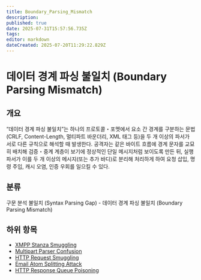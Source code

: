 ```yaml
---
title: Boundary_Parsing_Mismatch
description: 
published: true
date: 2025-07-31T15:57:56.735Z
tags: 
editor: markdown
dateCreated: 2025-07-20T11:29:22.829Z
---
```


# 데이터 경계 파싱 불일치 (Boundary Parsing Mismatch)

## 개요

“데이터 경계 파싱 불일치”는 하나의 프로토콜・포멧에서 요소 간 경계를 구분하는 문법(CRLF, Content-Length, 멀티파트 바운더리, XML 태그 등)을 두 개 이상의 파서가 서로 다른 규칙으로 해석할 때 발생한다. 공격자는 같은 바이트 흐름에 경계 문자를 교묘히 배치해 검증・중계 계층이 보기에 정상적인 단일 메시지처럼 보이도록 만든 뒤, 실행 파서가 이를 두 개 이상의 메시지(또는 추가 바디)로 분리해 처리하게 하여 요청 삽입, 명령 주입, 캐시 오염, 인증 우회를 일으킬 수 있다.

## 분류

구문 분석 불일치 (Syntax Parsing Gap) - 데이터 경계 파싱 불일치 (Boundary Parsing Mismatch)

## 하위 항목

* [XMPP Stanza Smuggling](https://semanticgap.mjsec.kr/en/home/Syntax_Parsing_Gap/Boundary_Parsing_Mismatch/XMPP_Stanza_Smuggling)
* [Multipart Parser Confusion](https://semanticgap.mjsec.kr/en/home/Syntax_Parsing_Gap/Boundary_Parsing_Mismatch/Multipart_Parser_Confusion)
* [HTTP Request Smuggling](https://semanticgap.mjsec.kr/en/home/Syntax_Parsing_Gap/Boundary_Parsing_Mismatch/HTTP_Request_Smuggling)
* [Email Atom Splitting Attack](https://semanticgap.mjsec.kr/en/home/Syntax_Parsing_Gap/Boundary_Parsing_Mismatch/Email_Atom_Splitting_Attack)
* [HTTP Response Queue Poisoning](https://semanticgap.mjsec.kr/en/home/Syntax_Parsing_Gap/Boundary_Parsing_Mismatch/HTTP_Response_Queue_Poisoning)
